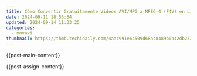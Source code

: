 ```yaml
---
title: Cómo Convertir Gratuitamente Videos AVI/MPG a MPEG-4 (F4V) en Línea Por Medio De La Herramienta Convertidor De Archivos Multimedia - Movavi
date: 2024-09-11 18:56:34
updated: 2024-09-14 11:33:25
categories:
  - movavi
thumbnail: https://thmb.techidaily.com/4aac991e64509d68ac8489b0b42db25368d487df0c50d4cd60fbe09c3938eb3d.jpg
---
```


{{post-main-content}}

<ins class="adsbygoogle"
     style="display:block"
     data-ad-format="autorelaxed"
     data-ad-client="ca-pub-7571918770474297"
     data-ad-slot="1223367746"></ins>

{{post-assign-content}}

<ins class="adsbygoogle"
     style="display:block"
     data-ad-client="ca-pub-7571918770474297"
     data-ad-slot="8358498916"
     data-ad-format="auto"
     data-full-width-responsive="true"></ins>

